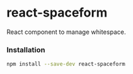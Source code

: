 # react-spaceform

React component to manage whitespace.

### Installation

```bash
npm install --save-dev react-spaceform
```

